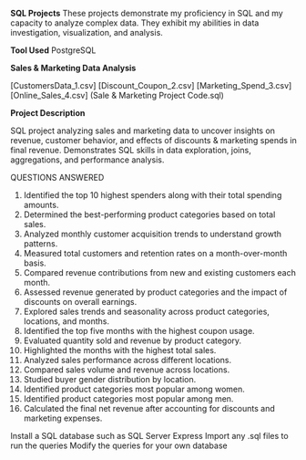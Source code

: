 **SQL Projects**
These projects demonstrate my proficiency in SQL and my capacity to analyze complex data. They exhibit my abilities in data investigation, visualization, and analysis.

**Tool Used**
PostgreSQL

**Sales & Marketing Data Analysis**

[CustomersData_1.csv]
[Discount_Coupon_2.csv]
[Marketing_Spend_3.csv]
[Online_Sales_4.csv]
(Sale & Marketing Project Code.sql)

**Project Description**

SQL project analyzing sales and marketing data to uncover insights on revenue, customer behavior, and effects of discounts & marketing spends in final revenue. Demonstrates SQL skills in data exploration, joins, aggregations, and performance analysis.

QUESTIONS ANSWERED

1.	Identified the top 10 highest spenders along with their total spending amounts.
2.	Determined the best-performing product categories based on total sales.
3.	Analyzed monthly customer acquisition trends to understand growth patterns.
4.	Measured total customers and retention rates on a month-over-month basis.
5.	Compared revenue contributions from new and existing customers each month.
6.	Assessed revenue generated by product categories and the impact of discounts on overall earnings.
7.	Explored sales trends and seasonality across product categories, locations, and months.
8.	Identified the top five months with the highest coupon usage.
9.	Evaluated quantity sold and revenue by product category.
10.	Highlighted the months with the highest total sales.
11.	Analyzed sales performance across different locations.
12.	Compared sales volume and revenue across locations.
13.	Studied buyer gender distribution by location.
14.	Identified product categories most popular among women.
15.	Identified product categories most popular among men.
16.	Calculated the final net revenue after accounting for discounts and marketing expenses.



Install a SQL database such as SQL Server Express
Import any .sql files to run the queries
Modify the queries for your own database
